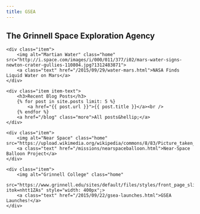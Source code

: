 ```yaml
---
title: GSEA
---
```


## The Grinnell Space Exploration Agency

<div id="news">

	<div class="item">
		<img alt="Martian Water" class="home" src="http://i.space.com/images/i/000/011/377/i02/mars-water-signs-newton-crater-gullies-110804.jpg?1312483871">
		<a class="text" href="/2015/09/29/water-mars.html">NASA Finds Liquid Water on Mars</a>
	</div>
	
	<div class="item item-text">
		<h3>Recent Blog Posts</h3>
		{% for post in site.posts limit: 5 %}
			<a href="{{ post.url }}">{{ post.title }}</a><br />
		{% endfor %}
		<a href="/blog" class="more">All posts&hellip;</a>
	</div>

	<div class="item">
		<img alt="Near Space" class="home"  src="https://upload.wikimedia.org/wikipedia/commons/8/83/Picture_taken_at_aprox._100,000_feet_above_Oregon_by_Justin_Hamel_and_Chris_Thompson.jpg">
		<a class="text" href="/missions/nearspaceballoon.html">Near-Space Balloon Project</a>
	</div>

	<div class="item">
		<img alt="Grinnell College" class="home"
		src="https://www.grinnell.edu/sites/default/files/styles/front_page_slideshow/public/About%20campus%20shot.jpg?itok=nhtt1ZAs" style="width: 400px";>
		<a class="text" href="/2015/09/22/gsea-launches.html">GSEA Launches!</a>
	</div>

</div>
